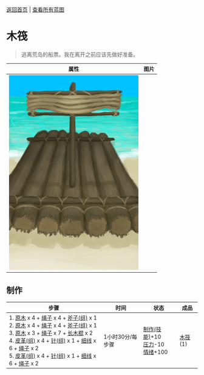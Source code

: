 [返回首页](index.md)   |  [查看所有蓝图](blueprint.md)
# 木筏  
> 逃离荒岛的船票。我在离开之前应该先做好准备。  
  
  属性  |   图片   
 ----  |  ----:   
   |  ![](Sprite/Raft.png)   
  
## 制作  
步骤  |  时间  |  状态  |  成品  
----  |  ----  |  ----  |  ----  
1. [原木](Log.md) x 4 + [绳子](Rope.md) x 4 + [斧子(组)](GpTag_Axe.md) x 1<br>2. [原木](Log.md) x 4 + [绳子](Rope.md) x 4 + [斧子(组)](GpTag_Axe.md) x 1<br>3. [原木](Log.md) x 3 + [绳子](Rope.md) x 7 + [长木棍](StickLong.md) x 2<br>4. [皮革(组)](GpTag_Leather.md) x 4 + [针(组)](GpTag_Needle.md) x 1 + [细线](CordFiber.md) x 6 + [绳子](Rope.md) x 2<br>5. [皮革(组)](GpTag_Leather.md) x 4 + [针(组)](GpTag_Needle.md) x 1 + [细线](CordFiber.md) x 6 + [绳子](Rope.md) x 2  |  1小时30分/每步骤  |  [制作(技能)](Skill_Crafting.md)+10<br>[压力](Stress.md)-10<br>[情绪](Morale.md)+100  |  [木筏](RaftEntrance.md)(1)  
